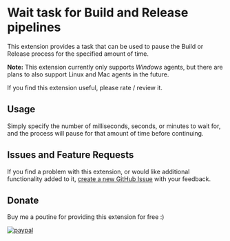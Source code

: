 # Wait task for Build and Release pipelines

This extension provides a task that can be used to pause the Build or Release process for the specified amount of time.

**Note:** This extension currently only supports *Windows* agents, but there are plans to also support Linux and Mac agents in the future.

If you find this extension useful, please rate / review it.

## Usage

Simply specify the number of milliseconds, seconds, or minutes to wait for, and the process will pause for that amount of time before continuing.

## Issues and Feature Requests

If you find a problem with this extension, or would like additional functionality added to it, [create a new GitHub Issue][GitHubIssuesUrl] with your feedback.

## Donate

Buy me a poutine for providing this extension for free :)

[![paypal](https://www.paypalobjects.com/en_US/i/btn/btn_donateCC_LG.gif)](https://www.paypal.com/cgi-bin/webscr?cmd=_s-xclick&hosted_button_id=CZP8CU53RJ29W)

<!-- Links -->
[GitHubIssuesUrl]: https://github.com/deadlydog/AzureDevOps.Wait/issues